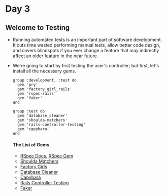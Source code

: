 # Day 3

## Welcome to Testing

- Running automated tests is an important part of software development. It cuts time wasted performing manual tests, allow better code design,
and covers blindspots if you ever change a feature that may indirectly affect an older feature in the near future.

- We're going to start by first testing the user's controller; but first, let's install all the necessary gems.

  ```
  group :development, :test do
    gem 'pry'
    gem 'factory_girl_rails'
    gem 'rspec-rails'
    gem 'faker'
  end

  group :test do
    gem 'database_cleaner'
    gem 'shoulda-matchers'
    gem 'rails-controller-testing'
    gem 'capybara'
  end
  ```

  #### The List of Gems
  - [RSpec Docs](https://www.relishapp.com/rspec/rspec-rails/docs), [RSpec Gem](https://github.com/rspec/rspec-rails)
  - [Shoulda Matchers](https://github.com/thoughtbot/shoulda-matchers)
  - [Factory Girls](https://github.com/thoughtbot/factory_girl)
  - [Database Cleaner](https://github.com/DatabaseCleaner/database_cleaner)
  - [Capybara](https://github.com/jnicklas/capybara)
  - [Rails Controller Testing](https://github.com/rails/rails-controller-testing)
  - [Faker](https://github.com/stympy/faker)

